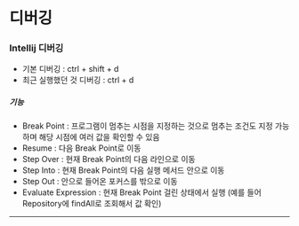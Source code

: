 # 디버깅

### Intellij 디버깅

- 기본 디버깅 : ctrl + shift + d
- 최근 실행했던 것 디버깅 : ctrl + d
 
 
##### 기능

- Break Point : 프로그램이 멈추는 시점을 지정하는 것으로 멈추는 조건도 지정 가능하며 해당 시점에 여러 값을 확인할 수 있음
- Resume : 다음 Break Point로 이동
- Step Over : 현재 Break Point의 다음 라인으로 이동
- Step Into : 현재 Break Point의 다음 실행 메서드 안으로 이동
- Step Out : 안으로 들어온 포커스를 밖으로 이동
- Evaluate Expression : 현재 Break Point 걸린 상태에서 실행 (예를 들어 Repository에 findAll로 조회해서 값 확인)


---
